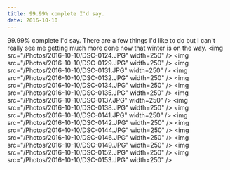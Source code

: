 ```yaml
---
title: 99.99% complete I'd say. 
date: 2016-10-10 
---
```

99.99% complete I&#39;d say. There are a few things I&#39;d like to do but I can&#39;t really see me getting much more done now that winter is on the way.﻿
<img src="/Photos/2016-10-10/DSC-0124.JPG" width=250" />
<img src="/Photos/2016-10-10/DSC-0129.JPG" width=250" />
<img src="/Photos/2016-10-10/DSC-0131.JPG" width=250" />
<img src="/Photos/2016-10-10/DSC-0132.JPG" width=250" />
<img src="/Photos/2016-10-10/DSC-0134.JPG" width=250" />
<img src="/Photos/2016-10-10/DSC-0135.JPG" width=250" />
<img src="/Photos/2016-10-10/DSC-0137.JPG" width=250" />
<img src="/Photos/2016-10-10/DSC-0138.JPG" width=250" />
<img src="/Photos/2016-10-10/DSC-0141.JPG" width=250" />
<img src="/Photos/2016-10-10/DSC-0142.JPG" width=250" />
<img src="/Photos/2016-10-10/DSC-0144.JPG" width=250" />
<img src="/Photos/2016-10-10/DSC-0146.JPG" width=250" />
<img src="/Photos/2016-10-10/DSC-0149.JPG" width=250" />
<img src="/Photos/2016-10-10/DSC-0152.JPG" width=250" />
<img src="/Photos/2016-10-10/DSC-0153.JPG" width=250" />
